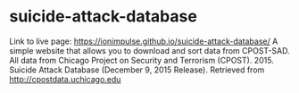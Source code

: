 # suicide-attack-database
Link to live page: https://ionimpulse.github.io/suicide-attack-database/
A simple website that allows you to download and sort data from CPOST-SAD. All data from Chicago Project on Security and Terrorism (CPOST). 2015. Suicide Attack Database (December 9, 2015 Release). Retrieved from http://cpostdata.uchicago.edu
